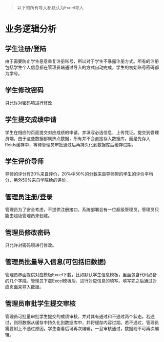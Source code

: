 > 以下的所有导入都默认为Excel导入

# 业务逻辑分析

## 学生注册/登陆
由于需要防止学生恶意重复注册账号，所以对于学生不暴露注册方式。所有的注册包括学生个人信息都在管理员端通过导入的方式自动完成，学生的初始账号密码都为学号。

## 学生修改密码
只允许对密码项进行修改

## 学生提交成绩申请
学生在相应的页面提交对应成绩的申请，并填写必选信息，上传凭证。提交到管理员端，由于这些数据都属热点数据，所有并不会直接存入数据库，而是先存入Reids缓存中，等待管理员审批通过后再持久化到数据库后缓存过期。

## 学生评价导师
导师的评分有20%来自评价，20%中50%的分数来自导师带的学生的评价平均分，另外50%来自学院给的评价。

## 管理员注册/登录
管理员为了安全考虑，不提供注册接口，系统部署会有一位超级管理员，管理员只能由超级管理员来创建。

## 管理员修改密码
只允许对密码项进行修改。

## 管理员批量导入信息(可包括旧数据)
管理员界面提供对应模板Excel下载，比如默认学生信息模板，里面包含代码必备的几个字段。管理员下载Excel模板后，进行对应信息的填写。填写完之后通过对应页面来导入数据。

## 管理员审批学生提交审核
管理员可批量审批学生提交的成绩审核，并对其有通过和不通过两个状态。若通过，则将数据从缓存中持久化到数据库中，并将缓存内容过期。若不通过，管理员需要附上不通过原因，学生查看后可再次编辑，一旦审核通过，数据则不可再次编辑。